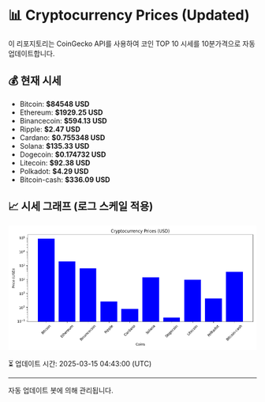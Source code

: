 
# 📊 Cryptocurrency Prices (Updated)

이 리포지토리는 CoinGecko API를 사용하여 코인 TOP 10 시세를 10분가격으로 자동 업데이트합니다.

## 💰 현재 시세
- Bitcoin: **$84548 USD**
- Ethereum: **$1929.25 USD**
- Binancecoin: **$594.13 USD**
- Ripple: **$2.47 USD**
- Cardano: **$0.755348 USD**
- Solana: **$135.33 USD**
- Dogecoin: **$0.174732 USD**
- Litecoin: **$92.38 USD**
- Polkadot: **$4.29 USD**
- Bitcoin-cash: **$336.09 USD**

## 📈 시세 그래프 (로그 스케일 적용)
![Crypto Prices](crypto_prices.png)

⏳ 업데이트 시간: 2025-03-15 04:43:00 (UTC)

---
자동 업데이트 봇에 의해 관리됩니다.
